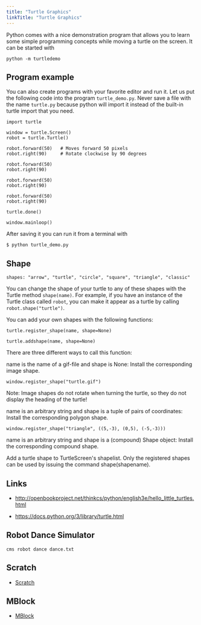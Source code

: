 ```yaml
---
title: "Turtle Graphics"
linkTitle: "Turtle Graphics"
---
```


Python comes with a nice demonstration program that allows you to learn
some simple programming concepts while moving a turtle on the screen. It
can be started with

    python -m turtledemo

## Program example

You can also create programs with your favorite editor and run it. Let
us put the following code into the program `turtle_demo.py`. Never save
a file with the name `turtle.py` because python will import it instead
of the built-in turtle import that you need.

    import turtle

    window = turtle.Screen()
    robot = turtle.Turtle()

    robot.forward(50)   # Moves forward 50 pixels
    robot.right(90)     # Rotate clockwise by 90 degrees

    robot.forward(50)
    robot.right(90)

    robot.forward(50)
    robot.right(90)

    robot.forward(50)
    robot.right(90)

    turtle.done()

    window.mainloop()

After saving it you can run it from a terminal with

    $ python turtle_demo.py

## Shape

    shapes: "arrow", "turtle", "circle", "square", "triangle", "classic"

You can change the shape of your turtle to any of these shapes with the
Turtle method `shape(name)`. For example, if you have an instance of the
Turtle class called `robot`, you can make it appear as a turtle by
calling `robot.shape("turtle")`.

You can add your own shapes with the following functions:

    turtle.register_shape(name, shape=None)

    turtle.addshape(name, shape=None)

There are three different ways to call this function:

name is the name of a gif-file and shape is None: Install the
corresponding image shape.

    window.register_shape("turtle.gif")

Note: Image shapes do not rotate when turning the turtle, so they do not
display the heading of the turtle!

name is an arbitrary string and shape is a tuple of pairs of
coordinates: Install the corresponding polygon shape.

    window.register_shape("triangle", ((5,-3), (0,5), (-5,-3)))

name is an arbitrary string and shape is a (compound) Shape object:
Install the corresponding compound shape.

Add a turtle shape to TurtleScreen's shapelist. Only the registered
shapes can be used by issuing the command shape(shapename).

## Links

-   http://openbookproject.net/thinkcs/python/english3e/hello_little_turtles.html

-   <https://docs.python.org/3/library/turtle.html>

Robot Dance Simulator
---------------------

    cms robot dance dance.txt

Scratch
-------

-   [Scratch](https://scratch.mit.edu/scratchr2/static/sa/Scratch-456.0.2.dmg)

MBlock
------

-   [MBlock](http://www.mblock.cc/download/)
